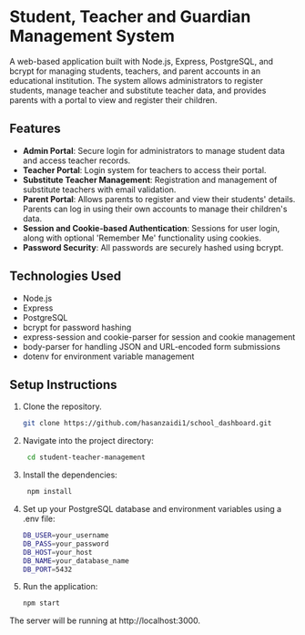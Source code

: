 # Student, Teacher and Guardian Management System

A web-based application built with Node.js, Express, PostgreSQL, and bcrypt for managing students, teachers, and parent accounts in an educational institution. The system allows administrators to register students, manage teacher and substitute teacher data, and provides parents with a portal to view and register their children.

## Features

- **Admin Portal**: Secure login for administrators to manage student data and access teacher records.
- **Teacher Portal**: Login system for teachers to access their portal.
- **Substitute Teacher Management**: Registration and management of substitute teachers with email validation.
- **Parent Portal**: Allows parents to register and view their students' details. Parents can log in using their own accounts to manage their children's data.
- **Session and Cookie-based Authentication**: Sessions for user login, along with optional 'Remember Me' functionality using cookies.
- **Password Security**: All passwords are securely hashed using bcrypt.

## Technologies Used

- Node.js
- Express
- PostgreSQL
- bcrypt for password hashing
- express-session and cookie-parser for session and cookie management
- body-parser for handling JSON and URL-encoded form submissions
- dotenv for environment variable management

## Setup Instructions

1. Clone the repository.
   ```bash
   git clone https://github.com/hasanzaidi1/school_dashboard.git
2. Navigate into the project directory:
   ```bash
    cd student-teacher-management
3. Install the dependencies:
   ```bash
    npm install
4. Set up your PostgreSQL database and environment variables using a .env file:
   ```bash
   DB_USER=your_username
   DB_PASS=your_password
   DB_HOST=your_host
   DB_NAME=your_database_name
   DB_PORT=5432

5. Run the application:
   ```bash
   npm start

The server will be running at http://localhost:3000.

